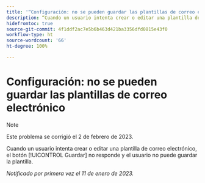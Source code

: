 ```yaml
---
title: '“Configuración: no se pueden guardar las plantillas de correo electrónico”'
description: “Cuando un usuario intenta crear o editar una plantilla de correo electrónico, el botón Guardar no responde y el usuario no puede guardar la plantilla.”
hidefromtoc: true
source-git-commit: 4f1ddf2ac7e5b6b463d421ba3356dfd0815e43f0
workflow-type: ht
source-wordcount: '66'
ht-degree: 100%

---
```



# Configuración: no se pueden guardar las plantillas de correo electrónico

>[!NOTE]
>
>Este problema se corrigió el 2 de febrero de 2023.

Cuando un usuario intenta crear o editar una plantilla de correo electrónico, el botón [!UICONTROL Guardar] no responde y el usuario no puede guardar la plantilla.

_Notificado por primera vez el 11 de enero de 2023._

